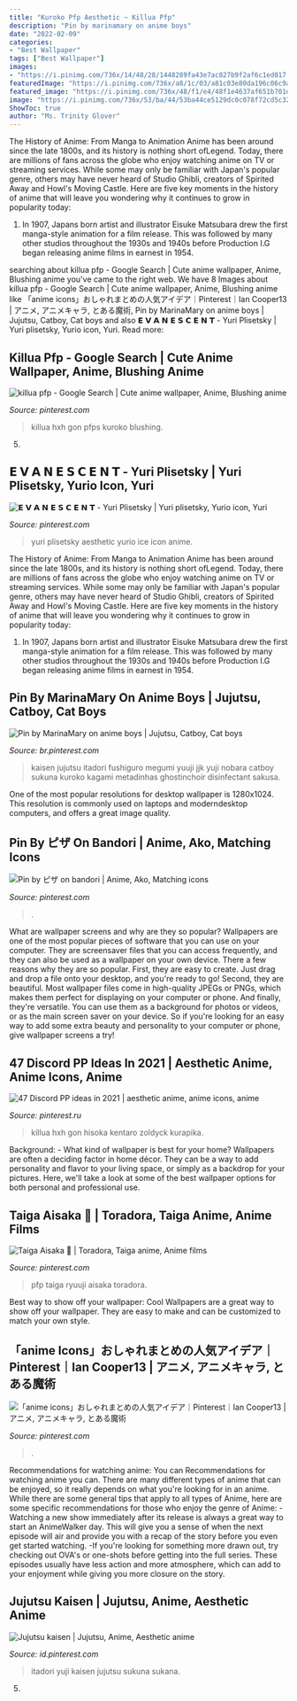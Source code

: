 ```yaml
---
title: "Kuroko Pfp Aesthetic ~ Killua Pfp"
description: "Pin by marinamary on anime boys"
date: "2022-02-09"
categories:
- "Best Wallpaper"
tags: ["Best Wallpaper"]
images:
- "https://i.pinimg.com/736x/14/48/28/1448289fa43e7ac827b9f2af6c1ed017.jpg"
featuredImage: "https://i.pinimg.com/736x/a8/1c/03/a81c03e80da196c06c9ad15eee47bfce.jpg"
featured_image: "https://i.pinimg.com/736x/48/f1/e4/48f1e4637af651b701d23a12a50aacd4.jpg"
image: "https://i.pinimg.com/736x/53/ba/44/53ba44ce5129dc0c078f72cd5c32a77d.jpg"
ShowToc: true
author: "Ms. Trinity Glover"
---
```



The History of Anime: From Manga to Animation
Anime has been around since the late 1800s, and its history is nothing short ofLegend. Today, there are millions of fans across the globe who enjoy watching anime on TV or streaming services. While some may only be familiar with Japan's popular genre, others may have never heard of Studio Ghibli, creators of Spirited Away and Howl's Moving Castle. Here are five key moments in the history of anime that will leave you wondering why it continues to grow in popularity today:
1) In 1907, Japans born artist and illustrator Eisuke Matsubara drew the first manga-style animation for a film release. This was followed by many other studios throughout the 1930s and 1940s before Production I.G began releasing anime films in earnest in 1954.

	

		
searching about killua pfp - Google Search | Cute anime wallpaper, Anime, Blushing anime you've came to the right web. We have 8 Images about killua pfp - Google Search | Cute anime wallpaper, Anime, Blushing anime like 「anime icons」おしゃれまとめの人気アイデア｜Pinterest｜Ian Cooper13 | アニメ, アニメキャラ, とある魔術, Pin by MarinaMary on anime boys | Jujutsu, Catboy, Cat boys and also 𝗘 𝗩 𝗔 𝗡 𝗘 𝗦 𝗖 𝗘 𝗡 𝗧 - Yuri Plisetsky | Yuri plisetsky, Yurio icon, Yuri. Read more:
		
    
## Killua Pfp - Google Search | Cute Anime Wallpaper, Anime, Blushing Anime

<img loading=lazy src="https://i.pinimg.com/736x/53/ba/44/53ba44ce5129dc0c078f72cd5c32a77d.jpg" onerror="this.onerror=null;this.src='https://tse2.mm.bing.net/th?id=OIP.Y8bTgc2FR13qSN6pgg1W1gHaGE&amp;pid=15.1';" alt="killua pfp - Google Search | Cute anime wallpaper, Anime, Blushing anime">

_Source: pinterest.com_

>killua hxh gon pfps kuroko blushing. 

	

5.

    
## 𝗘 𝗩 𝗔 𝗡 𝗘 𝗦 𝗖 𝗘 𝗡 𝗧 - Yuri Plisetsky | Yuri Plisetsky, Yurio Icon, Yuri

<img loading=lazy src="https://i.pinimg.com/736x/53/84/a7/5384a7199e7e8facb2099ea7281a944a.jpg" onerror="this.onerror=null;this.src='https://tse1.mm.bing.net/th?id=OIP.uM4iydDiUvvDCXXCEl5-EAHaHb&amp;pid=15.1';" alt="𝗘 𝗩 𝗔 𝗡 𝗘 𝗦 𝗖 𝗘 𝗡 𝗧 - Yuri Plisetsky | Yuri plisetsky, Yurio icon, Yuri">

_Source: pinterest.com_

>yuri plisetsky aesthetic yurio ice icon anime. 

	

The History of Anime: From Manga to Animation
Anime has been around since the late 1800s, and its history is nothing short ofLegend. Today, there are millions of fans across the globe who enjoy watching anime on TV or streaming services. While some may only be familiar with Japan's popular genre, others may have never heard of Studio Ghibli, creators of Spirited Away and Howl's Moving Castle. Here are five key moments in the history of anime that will leave you wondering why it continues to grow in popularity today:
1) In 1907, Japans born artist and illustrator Eisuke Matsubara drew the first manga-style animation for a film release. This was followed by many other studios throughout the 1930s and 1940s before Production I.G began releasing anime films in earnest in 1954.

    
## Pin By MarinaMary On Anime Boys | Jujutsu, Catboy, Cat Boys

<img loading=lazy src="https://i.pinimg.com/736x/48/f1/e4/48f1e4637af651b701d23a12a50aacd4.jpg" onerror="this.onerror=null;this.src='https://tse3.mm.bing.net/th?id=OIP.Y6Msa7e6xuuDyMFDiThUHQHaHa&amp;pid=15.1';" alt="Pin by MarinaMary on anime boys | Jujutsu, Catboy, Cat boys">

_Source: br.pinterest.com_

>kaisen jujutsu itadori fushiguro megumi yuuji jjk yuji nobara catboy sukuna kuroko kagami metadinhas ghostinchoir disinfectant sakusa. 

	

One of the most popular resolutions for desktop wallpaper is 1280x1024. This resolution is commonly used on laptops and moderndesktop computers, and offers a great image quality.

    
## Pin By ピザ On Bandori | Anime, Ako, Matching Icons

<img loading=lazy src="https://i.pinimg.com/originals/65/fd/c9/65fdc982cc6cfb04991e82ed729315ea.jpg" onerror="this.onerror=null;this.src='https://tse1.mm.bing.net/th?id=OIP.0IBuKfYWaoBLWlR1Gef9BwHaHa&amp;pid=15.1';" alt="Pin by ピザ on bandori | Anime, Ako, Matching icons">

_Source: pinterest.com_

>. 

	

What are wallpaper screens and why are they so popular?
Wallpapers are one of the most popular pieces of software that you can use on your computer. They are screensaver files that you can access frequently, and they can also be used as a wallpaper on your own device. There a few reasons why they are so popular. First, they are easy to create. Just drag and drop a file onto your desktop, and you're ready to go! Second, they are beautiful. Most wallpaper files come in high-quality JPEGs or PNGs, which makes them perfect for displaying on your computer or phone. And finally, they're versatile. You can use them as a background for photos or videos, or as the main screen saver on your device. So if you're looking for an easy way to add some extra beauty and personality to your computer or phone, give wallpaper screens a try!

    
## 47 Discord PP Ideas In 2021 | Aesthetic Anime, Anime Icons, Anime

<img loading=lazy src="https://i.pinimg.com/474x/f5/0e/11/f50e1180a2ee17e3ec5b588f934fdd2c.jpg" onerror="this.onerror=null;this.src='https://tse1.mm.bing.net/th?id=OIP.iTMDX0gHG08sNYIRsjrB-QAAAA&amp;pid=15.1';" alt="47 Discord PP ideas in 2021 | aesthetic anime, anime icons, anime">

_Source: pinterest.ru_

>killua hxh gon hisoka kentaro zoldyck kurapika. 

	

Background: - What kind of wallpaper is best for your home?
Wallpapers are often a deciding factor in home décor. They can be a way to add personality and flavor to your living space, or simply as a backdrop for your pictures. Here, we'll take a look at some of the best wallpaper options for both personal and professional use.

    
## Taiga Aisaka 🎋 | Toradora, Taiga Anime, Anime Films

<img loading=lazy src="https://i.pinimg.com/736x/e2/67/d0/e267d05c3277ab4962d50610f2be00dc.jpg" onerror="this.onerror=null;this.src='https://tse4.mm.bing.net/th?id=OIP.Eo41cF3dk1f-JGYJqirkOAHaHa&amp;pid=15.1';" alt="Taiga Aisaka 🎋 | Toradora, Taiga anime, Anime films">

_Source: pinterest.com_

>pfp taiga ryuuji aisaka toradora. 

	

Best way to show off your wallpaper:
Cool Wallpapers are a great way to show off your wallpaper. They are easy to make and can be customized to match your own style.

    
## 「anime Icons」おしゃれまとめの人気アイデア｜Pinterest｜Ian Cooper13 | アニメ, アニメキャラ, とある魔術

<img loading=lazy src="https://i.pinimg.com/736x/14/48/28/1448289fa43e7ac827b9f2af6c1ed017.jpg" onerror="this.onerror=null;this.src='https://tse2.mm.bing.net/th?id=OIP.X5l_O91MSUEm2z55Asx7dQHaHa&amp;pid=15.1';" alt="「anime icons」おしゃれまとめの人気アイデア｜Pinterest｜Ian Cooper13 | アニメ, アニメキャラ, とある魔術">

_Source: pinterest.com_

>. 

	

Recommendations for watching anime: You can
Recommendations for watching anime you can. There are many different types of anime that can be enjoyed, so it really depends on what you're looking for in an anime. While there are some general tips that apply to all types of Anime, here are some specific recommendations for those who enjoy the genre of Anime: 
-Watching a new show immediately after its release is always a great way to start an AnimeWalker day. This will give you a sense of when the next episode will air and provide you with a recap of the story before you even get started watching. 
-If you're looking for something more drawn out, try checking out OVA's or one-shots before getting into the full series. These episodes usually have less action and more atmosphere, which can add to your enjoyment while giving you more closure on the story.

    
## Jujutsu Kaisen | Jujutsu, Anime, Aesthetic Anime

<img loading=lazy src="https://i.pinimg.com/736x/a8/1c/03/a81c03e80da196c06c9ad15eee47bfce.jpg" onerror="this.onerror=null;this.src='https://tse3.mm.bing.net/th?id=OIP.HxS48iOSMQmjZ1EzRPVOWgHaD2&amp;pid=15.1';" alt="Jujutsu kaisen | Jujutsu, Anime, Aesthetic anime">

_Source: id.pinterest.com_

>itadori yuji kaisen jujutsu sukuna sukana. 

	

5.

